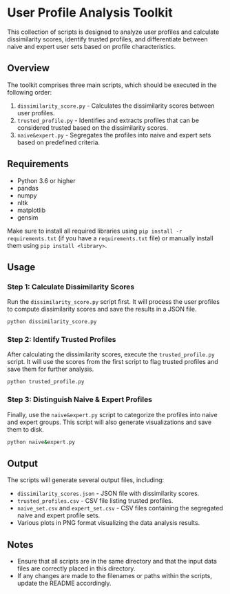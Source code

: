 # User Profile Analysis Toolkit

This collection of scripts is designed to analyze user profiles and calculate dissimilarity scores, 
identify trusted profiles, and differentiate between naive and expert user sets based on profile characteristics.

## Overview

The toolkit comprises three main scripts, which should be executed in the following order:

1. `dissimilarity_score.py` - Calculates the dissimilarity scores between user profiles.
2. `trusted_profile.py` - Identifies and extracts profiles that can be considered trusted based on the dissimilarity scores.
3. `naive&expert.py` - Segregates the profiles into naive and expert sets based on predefined criteria.

## Requirements

- Python 3.6 or higher
- pandas
- numpy
- nltk
- matplotlib
- gensim

Make sure to install all required libraries using `pip install -r requirements.txt` (if you have a `requirements.txt` file) 
or manually install them using `pip install <library>`.

## Usage

### Step 1: Calculate Dissimilarity Scores

Run the `dissimilarity_score.py` script first. It will process the user profiles to compute dissimilarity scores 
and save the results in a JSON file.

```sh
python dissimilarity_score.py
```

### Step 2: Identify Trusted Profiles

After calculating the dissimilarity scores, execute the `trusted_profile.py` script. It will use the scores 
from the first script to flag trusted profiles and save them for further analysis.

```sh
python trusted_profile.py
```

### Step 3: Distinguish Naive & Expert Profiles

Finally, use the `naive&expert.py` script to categorize the profiles into naive and expert groups. This script 
will also generate visualizations and save them to disk.

```sh
python naive&expert.py
```

## Output

The scripts will generate several output files, including:

- `dissimilarity_scores.json` - JSON file with dissimilarity scores.
- `trusted_profiles.csv` - CSV file listing trusted profiles.
- `naive_set.csv` and `expert_set.csv` - CSV files containing the segregated naive and expert profile sets.
- Various plots in PNG format visualizing the data analysis results.

## Notes

- Ensure that all scripts are in the same directory and that the input data files are correctly placed in this directory.
- If any changes are made to the filenames or paths within the scripts, update the README accordingly.
